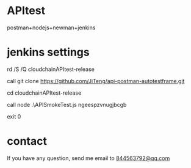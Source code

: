 # APItest
postman+nodejs+newman+jenkins
# jenkins settings
rd /S /Q cloudchainAPItest-release

call git clone https://github.com/JiTeng/api-postman-autotestframe.git

cd cloudchainAPItest-release

call node .\APISmokeTest.js ngeespzvnugjbcgb

exit 0
# contact
If you have any question, send me email to 844563792@qq.com


